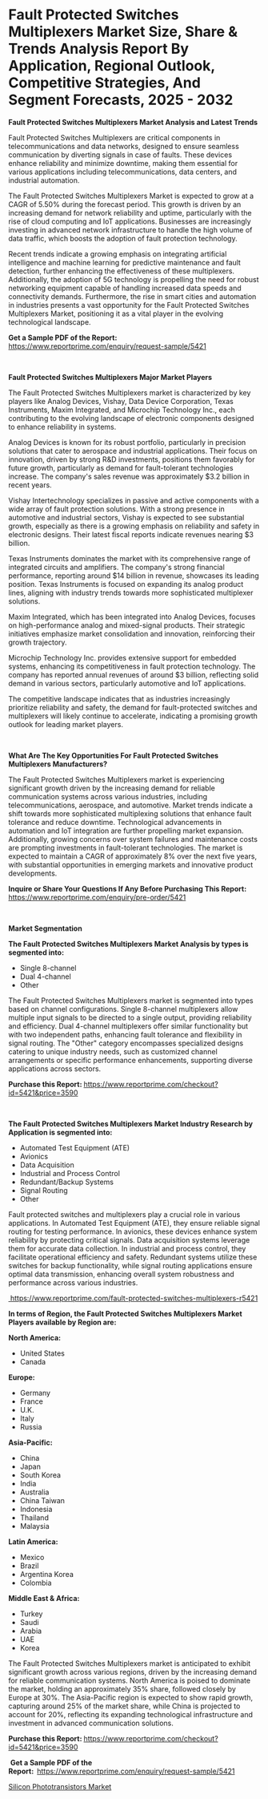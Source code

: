 <p><h1>Fault Protected Switches Multiplexers Market Size, Share & Trends Analysis Report By Application, Regional Outlook, Competitive Strategies, And Segment Forecasts, 2025 - 2032</h1></p><p><strong>Fault Protected Switches Multiplexers Market Analysis and Latest Trends</strong></p>
<p><p>Fault Protected Switches Multiplexers are critical components in telecommunications and data networks, designed to ensure seamless communication by diverting signals in case of faults. These devices enhance reliability and minimize downtime, making them essential for various applications including telecommunications, data centers, and industrial automation.</p><p>The Fault Protected Switches Multiplexers Market is expected to grow at a CAGR of 5.50% during the forecast period. This growth is driven by an increasing demand for network reliability and uptime, particularly with the rise of cloud computing and IoT applications. Businesses are increasingly investing in advanced network infrastructure to handle the high volume of data traffic, which boosts the adoption of fault protection technology.</p><p>Recent trends indicate a growing emphasis on integrating artificial intelligence and machine learning for predictive maintenance and fault detection, further enhancing the effectiveness of these multiplexers. Additionally, the adoption of 5G technology is propelling the need for robust networking equipment capable of handling increased data speeds and connectivity demands. Furthermore, the rise in smart cities and automation in industries presents a vast opportunity for the Fault Protected Switches Multiplexers Market, positioning it as a vital player in the evolving technological landscape.</p></p>
<p><strong>Get a Sample PDF of the Report:&nbsp;</strong> <a href="https://www.reportprime.com/enquiry/request-sample/5421?utm_campaign=2325&utm_medium=2&utm_source=Github&utm_content=ia&utm_term=19032025&utm_id=fault-protected-switches-multiplexers">https://www.reportprime.com/enquiry/request-sample/5421</a></p>
<p>&nbsp;</p>
<p><strong>Fault Protected Switches Multiplexers Major Market Players</strong></p>
<p><p>The Fault Protected Switches Multiplexers market is characterized by key players like Analog Devices, Vishay, Data Device Corporation, Texas Instruments, Maxim Integrated, and Microchip Technology Inc., each contributing to the evolving landscape of electronic components designed to enhance reliability in systems.</p><p>Analog Devices is known for its robust portfolio, particularly in precision solutions that cater to aerospace and industrial applications. Their focus on innovation, driven by strong R&D investments, positions them favorably for future growth, particularly as demand for fault-tolerant technologies increase. The company's sales revenue was approximately $3.2 billion in recent years.</p><p>Vishay Intertechnology specializes in passive and active components with a wide array of fault protection solutions. With a strong presence in automotive and industrial sectors, Vishay is expected to see substantial growth, especially as there is a growing emphasis on reliability and safety in electronic designs. Their latest fiscal reports indicate revenues nearing $3 billion.</p><p>Texas Instruments dominates the market with its comprehensive range of integrated circuits and amplifiers. The company's strong financial performance, reporting around $14 billion in revenue, showcases its leading position. Texas Instruments is focused on expanding its analog product lines, aligning with industry trends towards more sophisticated multiplexer solutions.</p><p>Maxim Integrated, which has been integrated into Analog Devices, focuses on high-performance analog and mixed-signal products. Their strategic initiatives emphasize market consolidation and innovation, reinforcing their growth trajectory.</p><p>Microchip Technology Inc. provides extensive support for embedded systems, enhancing its competitiveness in fault protection technology. The company has reported annual revenues of around $3 billion, reflecting solid demand in various sectors, particularly automotive and IoT applications.</p><p>The competitive landscape indicates that as industries increasingly prioritize reliability and safety, the demand for fault-protected switches and multiplexers will likely continue to accelerate, indicating a promising growth outlook for leading market players.</p></p>
<p>&nbsp;</p>
<p><strong>What Are The Key Opportunities For Fault Protected Switches Multiplexers Manufacturers?</strong></p>
<p><p>The Fault Protected Switches Multiplexers market is experiencing significant growth driven by the increasing demand for reliable communication systems across various industries, including telecommunications, aerospace, and automotive. Market trends indicate a shift towards more sophisticated multiplexing solutions that enhance fault tolerance and reduce downtime. Technological advancements in automation and IoT integration are further propelling market expansion. Additionally, growing concerns over system failures and maintenance costs are prompting investments in fault-tolerant technologies. The market is expected to maintain a CAGR of approximately 8% over the next five years, with substantial opportunities in emerging markets and innovative product developments.</p></p>
<p><strong>Inquire or Share Your Questions If Any Before Purchasing This Report:</strong> <a href="https://www.reportprime.com/enquiry/pre-order/5421?utm_campaign=2325&utm_medium=2&utm_source=Github&utm_content=ia&utm_term=19032025&utm_id=fault-protected-switches-multiplexers">https://www.reportprime.com/enquiry/pre-order/5421</a></p>
<p>&nbsp;</p>
<p><strong>Market Segmentation</strong></p>
<p><strong>The Fault Protected Switches Multiplexers Market Analysis by types is segmented into:</strong></p>
<p><ul><li>Single 8-channel</li><li>Dual 4-channel</li><li>Other</li></ul></p>
<p><p>The Fault Protected Switches Multiplexers market is segmented into types based on channel configurations. Single 8-channel multiplexers allow multiple input signals to be directed to a single output, providing reliability and efficiency. Dual 4-channel multiplexers offer similar functionality but with two independent paths, enhancing fault tolerance and flexibility in signal routing. The "Other" category encompasses specialized designs catering to unique industry needs, such as customized channel arrangements or specific performance enhancements, supporting diverse applications across sectors.</p></p>
<p><strong>Purchase this Report:&nbsp;</strong><a href="https://www.reportprime.com/checkout?id=5421&price=3590&utm_campaign=2325&utm_medium=2&utm_source=Github&utm_content=ia&utm_term=19032025&utm_id=fault-protected-switches-multiplexers">https://www.reportprime.com/checkout?id=5421&price=3590</a></p>
<p>&nbsp;</p>
<p><strong>The Fault Protected Switches Multiplexers Market Industry Research by Application is segmented into:</strong></p>
<p><ul><li>Automated Test Equipment (ATE)</li><li>Avionics</li><li>Data Acquisition</li><li>Industrial and Process Control</li><li>Redundant/Backup Systems</li><li>Signal Routing</li><li>Other</li></ul></p>
<p><p>Fault protected switches and multiplexers play a crucial role in various applications. In Automated Test Equipment (ATE), they ensure reliable signal routing for testing performance. In avionics, these devices enhance system reliability by protecting critical signals. Data acquisition systems leverage them for accurate data collection. In industrial and process control, they facilitate operational efficiency and safety. Redundant systems utilize these switches for backup functionality, while signal routing applications ensure optimal data transmission, enhancing overall system robustness and performance across various industries.</p></p>
<p><a href="https://www.reportprime.com/fault-protected-switches-multiplexers-r5421?utm_campaign=2325&utm_medium=2&utm_source=Github&utm_content=ia&utm_term=19032025&utm_id=fault-protected-switches-multiplexers">&nbsp;https://www.reportprime.com/fault-protected-switches-multiplexers-r5421</a></p>
<p><strong>In terms of Region, the Fault Protected Switches Multiplexers Market Players available by Region are:</strong></p>
<p>
    <p> <strong> North America: </strong>
        <ul>
            <li>United States</li>
            <li>Canada</li>
        </ul>
        </p> 
    <p> <strong> Europe: </strong>
        <ul>
            <li>Germany</li>
            <li>France</li>
            <li>U.K.</li>
            <li>Italy</li>
            <li>Russia</li>
        </ul>
        </p> 
    <p> <strong> Asia-Pacific: </strong>
        <ul>
            <li>China</li>
            <li>Japan</li>
            <li>South Korea</li>
            <li>India</li>
            <li>Australia</li>
            <li>China Taiwan</li>
            <li>Indonesia</li>
            <li>Thailand</li>
            <li>Malaysia</li>
        </ul>
        </p> 
    <p> <strong> Latin America: </strong>
        <ul>
            <li>Mexico</li>
            <li>Brazil</li>
            <li>Argentina Korea</li>
            <li>Colombia</li>
        </ul>
        </p> 
    <p> <strong> Middle East & Africa: </strong>
        <ul>
            <li>Turkey</li>
            <li>Saudi</li>
            <li>Arabia</li>
            <li>UAE</li>
            <li>Korea</li>
        </ul>
    </p>
    </p>
<p><p>The Fault Protected Switches Multiplexers market is anticipated to exhibit significant growth across various regions, driven by the increasing demand for reliable communication systems. North America is poised to dominate the market, holding an approximately 35% share, followed closely by Europe at 30%. The Asia-Pacific region is expected to show rapid growth, capturing around 25% of the market share, while China is projected to account for 20%, reflecting its expanding technological infrastructure and investment in advanced communication solutions.</p></p>
<p><strong>Purchase this Report: </strong><a href="https://www.reportprime.com/checkout?id=5421&price=3590&utm_campaign=2325&utm_medium=2&utm_source=Github&utm_content=ia&utm_term=19032025&utm_id=fault-protected-switches-multiplexers">https://www.reportprime.com/checkout?id=5421&price=3590</a></p>
<p>&nbsp;<strong>Get a Sample PDF of the Report:&nbsp;&nbsp;</strong><a href="https://www.reportprime.com/enquiry/request-sample/5421?utm_campaign=2325&utm_medium=2&utm_source=Github&utm_content=ia&utm_term=19032025&utm_id=fault-protected-switches-multiplexers">https://www.reportprime.com/enquiry/request-sample/5421</a></p>
<p><strong></strong></p>
<p><p><a href="https://github.com/FosterFahey91/Market-Research-Report-List-1/blob/main/silicon-phototransistors-market.md?utm_campaign=2325&utm_medium=2&utm_source=Github&utm_content=ia&utm_term=19032025&utm_id=fault-protected-switches-multiplexers">Silicon Phototransistors Market</a></p></p>
